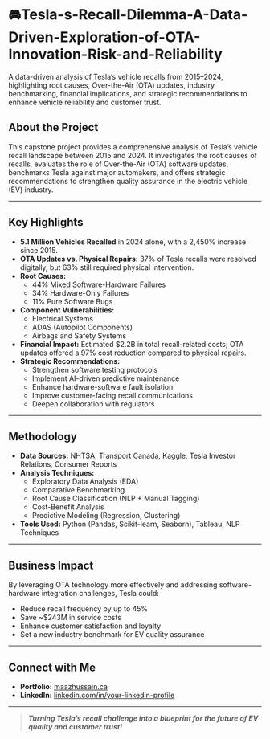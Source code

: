 # 🚘Tesla-s-Recall-Dilemma-A-Data-Driven-Exploration-of-OTA-Innovation-Risk-and-Reliability
A data-driven analysis of Tesla’s vehicle recalls from 2015–2024, highlighting root causes, Over-the-Air (OTA) updates, industry benchmarking, financial implications, and strategic recommendations to enhance vehicle reliability and customer trust.

## About the Project

This capstone project provides a comprehensive analysis of Tesla’s vehicle recall landscape between 2015 and 2024. It investigates the root causes of recalls, evaluates the role of Over-the-Air (OTA) software updates, benchmarks Tesla against major automakers, and offers strategic recommendations to strengthen quality assurance in the electric vehicle (EV) industry.

---

## Key Highlights

- **5.1 Million Vehicles Recalled** in 2024 alone, with a 2,450% increase since 2015.
- **OTA Updates vs. Physical Repairs:** 37% of Tesla recalls were resolved digitally, but 63% still required physical intervention.
- **Root Causes:**
  - 44% Mixed Software-Hardware Failures
  - 34% Hardware-Only Failures
  - 11% Pure Software Bugs
- **Component Vulnerabilities:**
  - Electrical Systems
  - ADAS (Autopilot Components)
  - Airbags and Safety Systems
- **Financial Impact:** Estimated $2.2B in total recall-related costs; OTA updates offered a 97% cost reduction compared to physical repairs.
- **Strategic Recommendations:**
  - Strengthen software testing protocols
  - Implement AI-driven predictive maintenance
  - Enhance hardware-software fault isolation
  - Improve customer-facing recall communications
  - Deepen collaboration with regulators

---

## Methodology

- **Data Sources:** NHTSA, Transport Canada, Kaggle, Tesla Investor Relations, Consumer Reports
- **Analysis Techniques:** 
  - Exploratory Data Analysis (EDA)
  - Comparative Benchmarking
  - Root Cause Classification (NLP + Manual Tagging)
  - Cost-Benefit Analysis
  - Predictive Modeling (Regression, Clustering)
- **Tools Used:** Python (Pandas, Scikit-learn, Seaborn), Tableau, NLP Techniques

---

## Business Impact

By leveraging OTA technology more effectively and addressing software-hardware integration challenges, Tesla could:
- Reduce recall frequency by up to 45%
- Save ~$243M in service costs
- Enhance customer satisfaction and loyalty
- Set a new industry benchmark for EV quality assurance

---

## Connect with Me

- **Portfolio:** [maazhussain.ca](https://maazhussain.ca)
- **LinkedIn:** [linkedin.com/in/your-linkedin-profile](https://www.linkedin.com/in/maaz-hussain-/)

---

>  ***Turning Tesla’s recall challenge into a blueprint for the future of EV quality and customer trust!***
